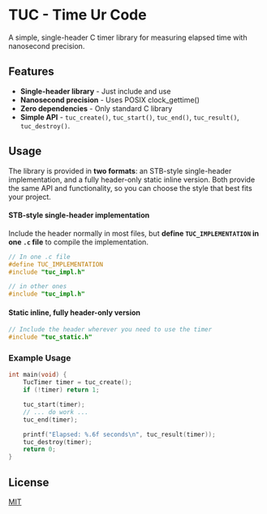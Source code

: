 # TUC - Time Ur Code

A simple, single-header C timer library for measuring elapsed time with nanosecond precision.

## Features
- **Single-header library** - Just include and use  
- **Nanosecond precision** - Uses POSIX clock_gettime()  
- **Zero dependencies** - Only standard C library  
- **Simple API** - `tuc_create()`, `tuc_start()`, `tuc_end()`, `tuc_result()`, `tuc_destroy()`. 

## Usage

The library is provided in **two formats**: an STB-style single-header implementation, and a fully header-only static inline version. Both provide the same API and functionality, so you can choose the style that best fits your project.

#### STB-style single-header implementation

Include the header normally in most files, but **define `TUC_IMPLEMENTATION` in one `.c` file** to compile the implementation.

```c
// In one .c file
#define TUC_IMPLEMENTATION
#include "tuc_impl.h"

// in other ones
#include "tuc_impl.h"
```

#### Static inline, fully header-only version

```c
// Include the header wherever you need to use the timer
#include "tuc_static.h"
```

### Example Usage

```c
int main(void) {
    TucTimer timer = tuc_create();
    if (!timer) return 1;

    tuc_start(timer);
    // ... do work ...
    tuc_end(timer);

    printf("Elapsed: %.6f seconds\n", tuc_result(timer));
    tuc_destroy(timer);
    return 0;
}
```

## License

[MIT](https://choosealicense.com/licenses/mit/)
